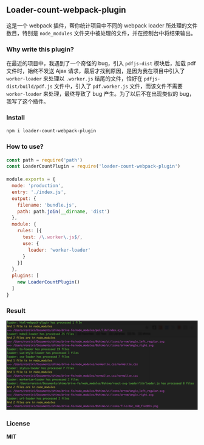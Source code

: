 ## Loader-count-webpack-plugin

这是一个 webpack 插件，帮你统计项目中不同的 webpack loader 所处理的文件数目，特别是 `node_modules` 文件夹中被处理的文件，并在控制台中将结果输出。

### Why write this plugin?

在最近的项目中，我遇到了一个奇怪的 bug，引入 `pdfjs-dist` 模块后，加载 pdf 文件时，始终不发送 Ajax 请求，最后才找到原因，是因为我在项目中引入了 `worker-loader` 来处理以 `.worker.js` 结尾的文件，恰好在 `pdfjs-dist/build/pdf.js` 文件中，引入了 `pdf.worker.js` 文件，而该文件不需要 `worker-loader` 来处理，最终导致了 bug 产生。为了以后不在出现类似的 bug，我写了这个插件。

### Install

```sh
npm i loader-count-webpack-plugin
```

### How to use?

```javascript
const path = require('path')
const LoaderCountPlugin = require('loader-count-webpack-plugin')

module.exports = {
  mode: 'production',
  entry: './index.js',
  output: {
    filename: 'bundle.js',
    path: path.join(__dirname, 'dist')
  },
  module: {
    rules: [{
      test: /\.worker\.js$/,
      use: {
        loader: 'worker-loader'
      }
    }]
  },
  plugins: [
    new LoaderCountPlugin()
  ]
}
```

### Result

![](./result.jpg)

### License

**MIT**
